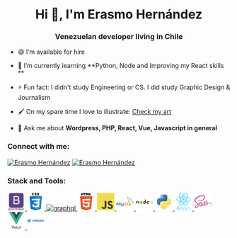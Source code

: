 <h1 align="center">Hi 👋, I'm Erasmo Hernández</h1>
<h3 align="center">Venezuelan developer living in Chile</h3>

- 😄 I’m available for hire

- 🌱 I’m currently learning **Python, Node and Improving my React skills **

- ⚡ Fun fact: I didn't study Engineering or CS. I did study Graphic Design & Journalism

- 🖌 On my spare time I love to illustrate: <a href="https://instagram.com/erasmo.illustration" target="_blank">Check my art</a>

- 💬 Ask me about **Wordpress, PHP, React, Vue, Javascript in general**

<h3 align="left">Connect with me:</h3>
<p align="left">
<a href="https://twitter.com/erasmohernandez" target="_blank"><img align="center" src="https://cdn.jsdelivr.net/npm/simple-icons@3.0.1/icons/twitter.svg" alt="Erasmo Hernández" height="30" width="40" /></a>
<a href="https://linkedin.com/in/erasmohernandez" target="_blank"><img align="center" src="https://cdn.jsdelivr.net/npm/simple-icons@3.0.1/icons/linkedin.svg" alt="Erasmo Hernández" height="30" width="40" /></a>
</p>

<h3 align="left">Stack and Tools:</h3>
<p align="left"> <a href="https://getbootstrap.com" target="_blank"> <img src="https://raw.githubusercontent.com/devicons/devicon/master/icons/bootstrap/bootstrap-plain-wordmark.svg" alt="bootstrap" width="40" height="40"/> </a> <a href="https://www.w3schools.com/css/" target="_blank"> <img src="https://raw.githubusercontent.com/devicons/devicon/master/icons/css3/css3-original-wordmark.svg" alt="css3" width="40" height="40"/> </a> <a href="https://graphql.org" target="_blank"> <img src="https://www.vectorlogo.zone/logos/graphql/graphql-icon.svg" alt="graphql" width="40" height="40"/> </a> <a href="https://www.w3.org/html/" target="_blank"> <img src="https://raw.githubusercontent.com/devicons/devicon/master/icons/html5/html5-original-wordmark.svg" alt="html5" width="40" height="40"/> </a> <a href="https://developer.mozilla.org/en-US/docs/Web/JavaScript" target="_blank"> <img src="https://raw.githubusercontent.com/devicons/devicon/master/icons/javascript/javascript-original.svg" alt="javascript" width="40" height="40"/> </a> <a href="https://www.mysql.com/" target="_blank"> <img src="https://raw.githubusercontent.com/devicons/devicon/master/icons/mysql/mysql-original-wordmark.svg" alt="mysql" width="40" height="40"/> </a> <a href="https://nodejs.org" target="_blank"> <img src="https://raw.githubusercontent.com/devicons/devicon/master/icons/nodejs/nodejs-original-wordmark.svg" alt="nodejs" width="40" height="40"/> </a> <a href="https://www.python.org" target="_blank"> <img src="https://raw.githubusercontent.com/devicons/devicon/master/icons/python/python-original.svg" alt="python" width="40" height="40"/> </a> <a href="https://reactjs.org/" target="_blank"> <img src="https://raw.githubusercontent.com/devicons/devicon/master/icons/react/react-original-wordmark.svg" alt="react" width="40" height="40"/> </a> <a href="https://sass-lang.com" target="_blank"> <img src="https://raw.githubusercontent.com/devicons/devicon/master/icons/sass/sass-original.svg" alt="sass" width="40" height="40"/> </a> <a href="https://vuejs.org/" target="_blank"> <img src="https://raw.githubusercontent.com/devicons/devicon/master/icons/vuejs/vuejs-original-wordmark.svg" alt="vuejs" width="40" height="40"/> </a> <a href="https://webpack.js.org" target="_blank"> <img src="https://raw.githubusercontent.com/devicons/devicon/d00d0969292a6569d45b06d3f350f463a0107b0d/icons/webpack/webpack-original-wordmark.svg" alt="webpack" width="40" height="40"/> </a> </p>
